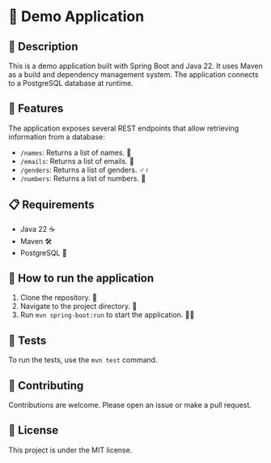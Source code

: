# 🚀 Demo Application

## 📝 Description

This is a demo application built with Spring Boot and Java 22. It uses Maven as a build and dependency management system. The application connects to a PostgreSQL database at runtime.

## 🌟 Features

The application exposes several REST endpoints that allow retrieving information from a database:

- `/names`: Returns a list of names. 👥
- `/emails`: Returns a list of emails. 📧
- `/genders`: Returns a list of genders. ♂️♀️
- `/numbers`: Returns a list of numbers. 🔢

## 📋 Requirements

- Java 22 ☕
- Maven 🛠️
- PostgreSQL 🐘

## 🚀 How to run the application

1. Clone the repository. 📂
2. Navigate to the project directory. 📁
3. Run `mvn spring-boot:run` to start the application. 🏃‍♂️

## 🧪 Tests

To run the tests, use the `mvn test` command.

## 🤝 Contributing

Contributions are welcome. Please open an issue or make a pull request.

## 📜 License

This project is under the MIT license.